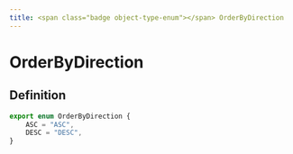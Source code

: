 ```yaml
---
title: <span class="badge object-type-enum"></span> OrderByDirection
---
```

# <span class="badge object-type-enum"></span> OrderByDirection

## Definition

```typescript
export enum OrderByDirection {
	ASC = "ASC",
	DESC = "DESC",
}

```
